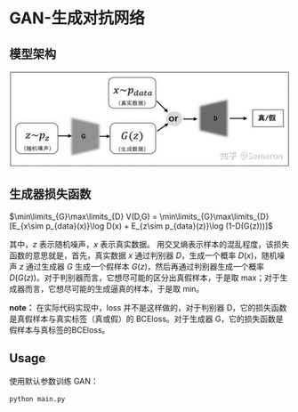 # GAN-生成对抗网络

## 模型架构
![alt text](./assets/image.png)

## 生成器损失函数
$\min\limits_{G}\max\limits_{D} V(D,G) = \min\limits_{G}\max\limits_{D}[E_{x\sim p_{data}(x)}\log D(x) + E_{z\sim p_{data}(z)}\log (1-D(G(z)))]$

其中，$z$ 表示随机噪声，$x$ 表示真实数据。
用交叉熵表示样本的混乱程度，该损失函数的意思就是，首先，真实数据 $x$ 通过判别器 $D$，生成一个概率 $D(x)$，随机噪声 $z$ 通过生成器 $G$ 生成一个假样本 $G(z)$，然后再通过判别器生成一个概率 $D(G(z))$。对于判别器而言，它想尽可能的区分出真假样本，于是取 max；对于生成器而言，它想尽可能的生成逼真的样本，于是取 min。

**note：** 在实际代码实现中，loss 并不是这样做的，对于判别器 D，它的损失函数是真假样本与真实标签（真或假）的 BCEloss。对于生成器 G，它的损失函数是假样本与真标签的BCEloss。

## Usage
使用默认参数训练 GAN：
```bash
python main.py
```
